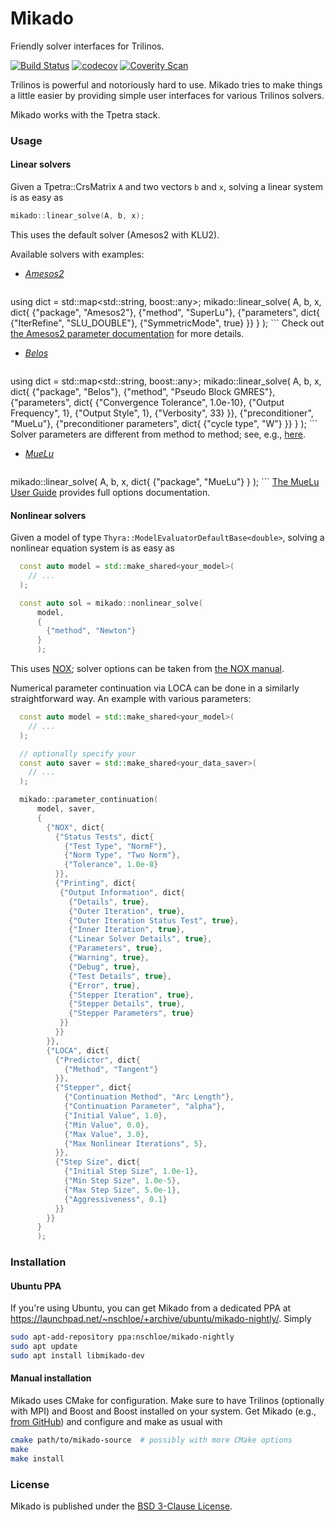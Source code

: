 # Mikado

Friendly solver interfaces for Trilinos.

[![Build Status](https://travis-ci.org/nschloe/mikado.svg?branch=master)](https://travis-ci.org/nschloe/mikado)
[![codecov](https://codecov.io/gh/nschloe/mikado/branch/master/graph/badge.svg)](https://codecov.io/gh/nschloe/mikado)
[![Coverity Scan](https://img.shields.io/coverity/scan/9037.svg?maxAge=2592000)]()


Trilinos is powerful and notoriously hard to use. Mikado tries to make things
a little easier by providing simple user interfaces for various Trilinos
solvers.

Mikado works with the Tpetra stack.

### Usage

#### Linear solvers

Given a Tpetra::CrsMatrix `A` and two vectors `b` and `x`, solving a
linear system is as easy as
```c++
mikado::linear_solve(A, b, x);
```
This uses the default solver (Amesos2 with KLU2).

Available solvers with examples:

* [*Amesos2*](https://trilinos.org/packages/amesos2/)
    ```c++
using dict = std::map<std::string, boost::any>;
mikado::linear_solve(
    A, b, x, dict{
      {"package", "Amesos2"},
      {"method", "SuperLu"},
      {"parameters", dict{
        {"IterRefine", "SLU_DOUBLE"},
        {"SymmetricMode", true}
      }}
    }
    );
    ```
    Check out
    [the Amesos2 parameter documentation](https://trilinos.org/docs/dev/packages/amesos2/doc/html/group__amesos2__solver__parameters.html)
    for more details.

* [*Belos*](https://trilinos.org/packages/belos/)
    ```c++
using dict = std::map<std::string, boost::any>;
mikado::linear_solve(
    A, b, x, dict{
      {"package", "Belos"},
      {"method", "Pseudo Block GMRES"},
      {"parameters", dict{
        {"Convergence Tolerance", 1.0e-10},
        {"Output Frequency", 1},
        {"Output Style", 1},
        {"Verbosity", 33}
      }},
      {"preconditioner", "MueLu"},
      {"preconditioner parameters", dict{
        {"cycle type", "W"}
      }}
    }
    );
    ```
    Solver parameters are different from method to method; see, e.g.,
    [here](https://trilinos.org/docs/dev/packages/belos/doc/html/classBelos_1_1PseudoBlockGmresSolMgr.html).

* [*MueLu*](https://trilinos.org/packages/muelu/)
    ```c++
mikado::linear_solve(
    A, b, x, dict{
      {"package", "MueLu"}
      }
    );
    ```
    [The MueLu User Guide](https://trilinos.org/wordpress/wp-content/uploads/2015/05/MueLu_Users_Guide_Trilinos12_0.pdf)
    provides full options documentation.


#### Nonlinear solvers

Given a model of type `Thyra::ModelEvaluatorDefaultBase<double>`, solving a
nonlinear equation system is as easy as
```c++
  const auto model = std::make_shared<your_model>(
    // ...
  );

  const auto sol = mikado::nonlinear_solve(
      model,
      {
        {"method", "Newton"}
      }
      );
```
This uses [NOX](https://trilinos.org/packages/nox-and-loca/); solver options
can be taken from
[the NOX manual](https://trilinos.org/docs/dev/packages/nox/doc/html/parameters.html).

Numerical parameter continuation via LOCA can be done in a similarly
straightforward way. An example with various parameters:
```c++
  const auto model = std::make_shared<your_model>(
    // ...
  );

  // optionally specify your 
  const auto saver = std::make_shared<your_data_saver>(
    // ...
  );

  mikado::parameter_continuation(
      model, saver,
      {
        {"NOX", dict{
          {"Status Tests", dict{
            {"Test Type", "NormF"},
            {"Norm Type", "Two Norm"},
            {"Tolerance", 1.0e-8}
          }},
          {"Printing", dict{
           {"Output Information", dict{
             {"Details", true},
             {"Outer Iteration", true},
             {"Outer Iteration Status Test", true},
             {"Inner Iteration", true},
             {"Linear Solver Details", true},
             {"Parameters", true},
             {"Warning", true},
             {"Debug", true},
             {"Test Details", true},
             {"Error", true},
             {"Stepper Iteration", true},
             {"Stepper Details", true},
             {"Stepper Parameters", true}
           }}
          }}
        }},
        {"LOCA", dict{
          {"Predictor", dict{
            {"Method", "Tangent"}
          }},
          {"Stepper", dict{
            {"Continuation Method", "Arc Length"},
            {"Continuation Parameter", "alpha"},
            {"Initial Value", 1.0},
            {"Min Value", 0.0},
            {"Max Value", 3.0},
            {"Max Nonlinear Iterations", 5},
          }},
          {"Step Size", dict{
            {"Initial Step Size", 1.0e-1},
            {"Min Step Size", 1.0e-5},
            {"Max Step Size", 5.0e-1},
            {"Aggressiveness", 0.1}
          }}
        }}
      }
      );
```

### Installation

#### Ubuntu PPA

If you're using Ubuntu, you can get Mikado from a dedicated PPA at
https://launchpad.net/~nschloe/+archive/ubuntu/mikado-nightly/. Simply
```sh
sudo apt-add-repository ppa:nschloe/mikado-nightly
sudo apt update
sudo apt install libmikado-dev
```

#### Manual installation

Mikado uses CMake for configuration. Make sure to have Trilinos (optionally
with MPI) and Boost and Boost installed on your system. Get Mikado (e.g.,
[from GitHub](https://github.com/nschloe/mikado)) and configure and make as
usual with
```sh
cmake path/to/mikado-source  # possibly with more CMake options
make
make install
```

### License

Mikado is published under the [BSD 3-Clause License](https://opensource.org/licenses/BSD-3-Clause).
